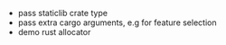 * pass staticlib crate type
* pass extra cargo arguments, e.g for feature selection
* demo rust allocator
